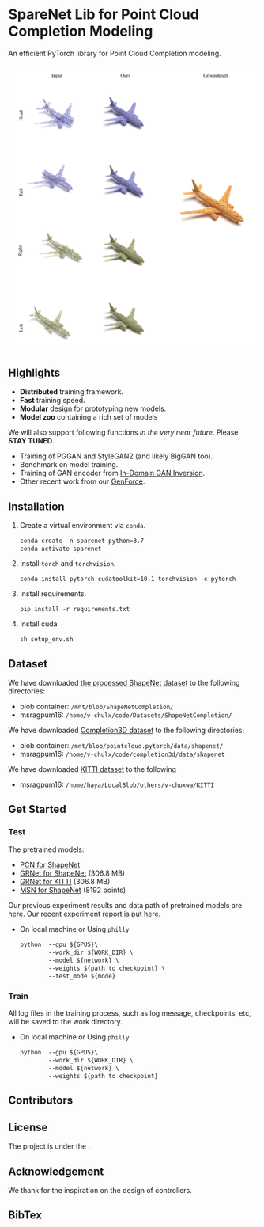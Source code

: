 # SpareNet Lib for Point Cloud Completion Modeling

An efficient PyTorch library for Point Cloud Completion modeling. 

![image](./teaser.png)

## Highlights

- **Distributed** training framework.
- **Fast** training speed.
- **Modular** design for prototyping new models.
- **Model zoo** containing a rich set of models

We will also support following functions *in the very near future*. Please **STAY TUNED**.

- Training of PGGAN and StyleGAN2 (and likely BigGAN too).
- Benchmark on model training.
- Training of GAN encoder from [In-Domain GAN Inversion](https://genforce.github.io/idinvert).
- Other recent work from our [GenForce](http://genforce.github.io/).

## Installation

1. Create a virtual environment via `conda`.

   ```shell
   conda create -n sparenet python=3.7
   conda activate sparenet
   ```

2. Install `torch` and `torchvision`.

   ```shell
   conda install pytorch cudatoolkit=10.1 torchvision -c pytorch
   ```

3. Install requirements.

   ```shell
   pip install -r requirements.txt
   ```

4. Install cuda
   ```shell
   sh setup_env.sh
   ```


## Dataset



We have downloaded [the processed ShapeNet dataset](https://gateway.infinitescript.com/?fileName=ShapeNetCompletion) to the following directories:

- blob container: `/mnt/blob/ShapeNetCompletion/`
- msragpum16: `/home/v-chulx/code/Datasets/ShapeNetCompletion/`

We have downloaded [Completion3D dataset](http://download.cs.stanford.edu/downloads/completion3d/dataset2019.zip) to the following directories:
  - blob container: `/mnt/blob/pointcloud.pytorch/data/shapenet/`
  - msragpum16: `/home/v-chulx/code/completion3d/data/shapenet`


We have downloaded [KITTI dataset](https://drive.google.com/drive/folders/1fSu0_huWhticAlzLh3Ejpg8zxzqO1z-F) to the following
  - msragpum16: `/home/haya/LocalBlob/others/v-chuxwa/KITTI`


## Get Started

### Test

The pretrained models:

- [PCN for ShapeNet](https://drive.google.com/drive/folders/1ruN16MlJm4OeRMd41C19HyWqYOIrNrNh)
- [GRNet for ShapeNet](https://gateway.infinitescript.com/?fileName=GRNet-ShapeNet.pth) (306.8 MB)
- [GRNet for KITTI](https://gateway.infinitescript.com/?fileName=GRNet-KITTI.pth) (306.8 MB)
- [MSN for ShapeNet](https://drive.google.com/drive/folders/14UZXKqXIZ0gL3hhrV2ySll_pH2eLGFL5) (8192 points)

Our previous experiment results and data path of pretrained models are [here](https://docs.google.com/spreadsheets/d/1UsDwIUvi-CPwS9ApuvP1a6GOyjONlIN1U-8rzk3WYxw/edit?usp=sharing).
Our recent experiment report is put [here](https://docs.google.com/document/d/1K-4_6QfXClDu0val0OT5m6_tK0efERaSYmDj2RBHC6Q/edit?usp=sharing).

- On local machine or Using `philly`

  ```shell
  python  --gpu ${GPUS}\
          --work_dir ${WORK_DIR} \
          --model ${network} \
          --weights ${path to checkpoint} \
          --test_mode ${mode}
  ```

### Train

All log files in the training process, such as log message, checkpoints, etc, will be saved to the work directory.

- On local machine or Using `philly`

  ```shell
  python  --gpu ${GPUS}\
          --work_dir ${WORK_DIR} \
          --model ${network} \
          --weights ${path to checkpoint}
  ```

## Contributors



## License

The project is under the .

## Acknowledgement

We thank for the inspiration on the design of controllers.

## BibTex

<!-- We open source this library to the community to facilitate the research of generative modeling. If you do like our work and use the codebase or models for your research, please cite our work as follows.

```bibtex
@misc{genforce2020,
  title =        {GenForce},
  author =       {Shen, Yujun and Xu, Yinghao and Yang, Ceyuan and Zhu, Jiapeng and Zhou, Bolei},
  howpublished = {\url{https://github.com/genforce/genforce}},
  year =         {2020}
}
``` -->